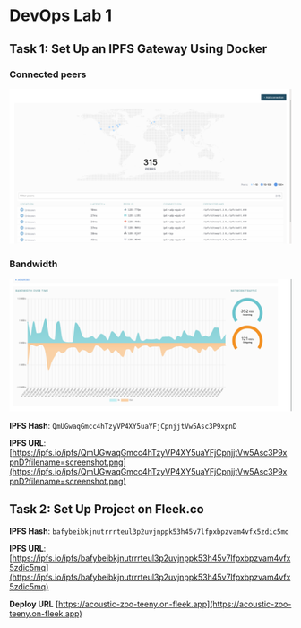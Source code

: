 # DevOps Lab 1

## Task 1: Set Up an IPFS Gateway Using Docker

### Connected peers

![Connected peers](./assets/peers.png)

### Bandwidth

![Bandwidth](./assets/bandwidth.png)

**IPFS Hash**: `QmUGwaqGmcc4hTzyVP4XY5uaYFjCpnjjtVw5Asc3P9xpnD`

**IPFS URL**: [https://ipfs.io/ipfs/QmUGwaqGmcc4hTzyVP4XY5uaYFjCpnjjtVw5Asc3P9xpnD?filename=screenshot.png](https://ipfs.io/ipfs/QmUGwaqGmcc4hTzyVP4XY5uaYFjCpnjjtVw5Asc3P9xpnD?filename=screenshot.png)

## Task 2: Set Up Project on Fleek.co

**IPFS Hash**: `bafybeibkjnutrrrteul3p2uvjnppk53h45v7lfpxbpzvam4vfx5zdic5mq`

**IPFS URL**: [https://ipfs.io/ipfs/bafybeibkjnutrrrteul3p2uvjnppk53h45v7lfpxbpzvam4vfx5zdic5mq](https://ipfs.io/ipfs/bafybeibkjnutrrrteul3p2uvjnppk53h45v7lfpxbpzvam4vfx5zdic5mq)

**Deploy URL** [https://acoustic-zoo-teeny.on-fleek.app](https://acoustic-zoo-teeny.on-fleek.app)
